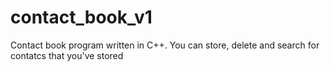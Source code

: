 # contact_book_v1
Contact book program written in C++. You can store, delete and search for contatcs that you've stored
